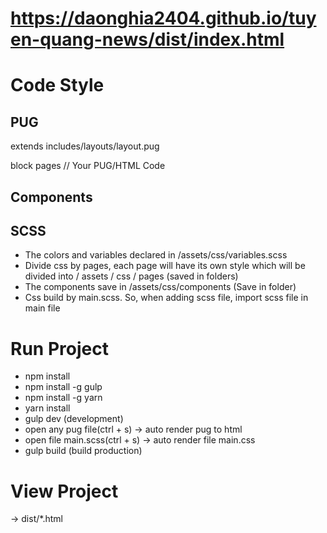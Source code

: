 # https://daonghia2404.github.io/tuyen-quang-news/dist/index.html

# Code Style

## PUG
extends includes/layouts/layout.pug

block pages
  // Your PUG/HTML Code

## Components

## SCSS
- The colors and variables declared in /assets/css/variables.scss
- Divide css by pages, each page will have its own style which will be divided into / assets / css / pages (saved in folders)
- The components save in /assets/css/components (Save in folder)
- Css build by main.scss. So, when adding scss file, import scss file in main file

# Run Project
- npm install
- npm install -g gulp
- npm install -g yarn
- yarn install
- gulp dev (development)
- open any pug file(ctrl + s) ->  auto render pug to html
- open file main.scss(ctrl + s) ->  auto render file main.css
- gulp build (build production)

# View Project
-> dist/*.html
